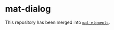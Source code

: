 # mat-dialog

This repository has been merged into [`mat-elements`](https://github.com/expandjs/mat-elements).
